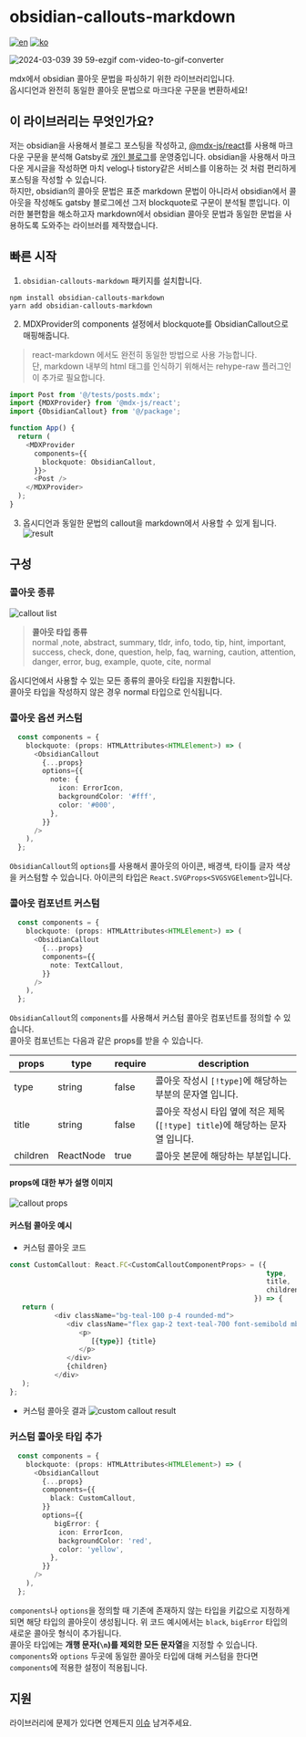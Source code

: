 # obsidian-callouts-markdown
[![en](https://img.shields.io/badge/lang-en-7952F6.svg)](https://github.com/milk717/mdx-obsidian-callout#readme)
[![ko](https://img.shields.io/badge/lang-ko-55BCBB.svg)](https://github.com/milk717/mdx-obsidian-callout/blob/main/docs/README-KR.md)

![2024-03-039 39 59-ezgif com-video-to-gif-converter](https://github.com/milk717/obsidian-callouts-markdown/assets/57657868/5f1e8c9d-8bbb-43fc-89cd-252634e1f634)

mdx에서 obsidian 콜아웃 문법을 파싱하기 위한 라이브러리입니다.  
옵시디언과 완전히 동일한 콜아웃 문법으로 마크다운 구문을 변환하세요!

## 이 라이브러리는 무엇인가요?
저는 obsidian을 사용해서 블로그 포스팅을 작성하고, 
[@mdx-js/react](https://www.npmjs.com/package/@mdx-js/react)를 사용해 마크다운 구문을 분석해 
Gatsby로 [개인 블로그](https://www.milk717.com/)를 운영중입니다. 
obsidian을 사용해서 마크다운 게시글을 작성하면 마치 velog나 tistory같은 서비스를 이용하는 것 처럼 편리하게 포스팅을 작성할 수 있습니다.  
하지만, obsidian의 콜아웃 문법은 표준 markdown 문법이 아니라서 obsidian에서 콜아웃을 작성해도 gatsby 블로그에선 그저 blockquote로 구문이 분석될 뿐입니다.
이러한 불편함을 해소하고자 markdown에서 obsidian 콜아웃 문법과 동일한 문법을 사용하도록 도와주는 라이브러를 제작했습니다.

## 빠른 시작
1. `obsidian-callouts-markdown` 패키지를 설치합니다.
```shell
npm install obsidian-callouts-markdown
yarn add obsidian-callouts-markdown
```
2. MDXProvider의 components 설정에서 blockquote를 ObsidianCallout으로 매핑해줍니다.
> react-markdown 에서도 완전히 동일한 방법으로 사용 가능합니다.  
> 단, markdown 내부의 html 태그를 인식하기 위해서는 rehype-raw 플러그인이 추가로 필요합니다.
```typescript jsx
import Post from '@/tests/posts.mdx';
import {MDXProvider} from '@mdx-js/react';
import {ObsidianCallout} from '@/package';

function App() {
  return (
    <MDXProvider
      components={{
        blockquote: ObsidianCallout,
      }}>
      <Post />
    </MDXProvider>
  );
}
```
3. 옵시디언과 동일한 문법의 callout을 markdown에서 사용할 수 있게 됩니다.
   ![result](https://github.com/milk717/obsidian-callouts-markdown/assets/57657868/138600fc-26db-42c9-bbc5-a3c3fa40a601)

## 구성
### 콜아웃 종류
![callout list](https://github.com/milk717/obsidian-callouts-markdown/assets/57657868/14c28d32-5399-423b-b3fd-19d3dda12afc)
> **콜아웃 타입 종류**  
> normal ,note, abstract, summary, tldr, info, todo, tip, hint, important, success, check, done, question, help, faq, warning, caution, attention, danger, error, bug, example, quote, cite, normal

옵시디언에서 사용할 수 있는 모든 종류의 콜아웃 타입을 지원합니다.  
콜아웃 타입을 작성하지 않은 경우 normal 타입으로 인식됩니다.

### 콜아웃 옵션 커스텀
```typescript jsx
  const components = {
    blockquote: (props: HTMLAttributes<HTMLElement>) => (
      <ObsidianCallout
        {...props}
        options={{
          note: {
            icon: ErrorIcon,
            backgroundColor: '#fff',
            color: '#000',
          },
        }}
      />
    ),
  };
```
`ObsidianCallout`의 `options`를 사용해서 콜아웃의 아이콘, 배경색, 타이틀 글자 색상을 커스텀할 수 있습니다.
아이콘의 타입은 `React.SVGProps<SVGSVGElement>`입니다.
### 콜아웃 컴포넌트 커스텀
```typescript jsx
  const components = {
    blockquote: (props: HTMLAttributes<HTMLElement>) => (
      <ObsidianCallout
        {...props}
        components={{
          note: TextCallout,
        }}
      />
    ),
  };
```
`ObsidianCallout`의 `components`를 사용해서 커스텀 콜아웃 컴포넌트를 정의할 수 있습니다.  
콜아웃 컴포넌트는 다음과 같은 props를 받을 수 있습니다.

| props    | type      | require | description                                          |
|----------|-----------|---------|------------------------------------------------------|
| type     | string    | false   | 콜아웃 작성시 `[!type]`에 해당하는 부분의 문자열 입니다.                 |
| title    | string    | false   | 콜아웃 작성시 타입 옆에 적은 제목 (`[!type] title`)에 해당하는 문자열 입니다. |
| children | ReactNode | true    | 콜아웃 본문에 해당하는 부분입니다.                                  |

#### props에 대한 부가 설명 이미지
![callout props](https://github.com/milk717/obsidian-callouts-markdown/assets/57657868/359631e2-a086-46fd-971a-f658c9854439)

#### 커스텀 콜아웃 예시
- 커스텀 콜아웃 코드
```typescript jsx
const CustomCallout: React.FC<CustomCalloutComponentProps> = ({
                                                               type,
                                                               title,
                                                               children,
                                                            }) => {
   return (
           <div className="bg-teal-100 p-4 rounded-md">
              <div className="flex gap-2 text-teal-700 font-semibold mb-4">
                 <p>
                    [{type}] {title}
                 </p>
              </div>
              {children}
           </div>
   );
};
```
- 커스텀 콜아웃 결과
![custom callout result](https://github.com/milk717/obsidian-callouts-markdown/assets/57657868/b8699629-35b6-4359-9963-4b73df6ffb6c)
### 커스텀 콜아웃 타입 추가
```typescript jsx
  const components = {
    blockquote: (props: HTMLAttributes<HTMLElement>) => (
      <ObsidianCallout
        {...props}
        components={{
          black: CustomCallout,
        }}
        options={{
           bigError: {
            icon: ErrorIcon,
            backgroundColor: 'red',
            color: 'yellow',
          },
        }}
      />
    ),
  };
```
`components`나 `options`을 정의할 때 기존에 존재하지 않는 타입을 키값으로 지정하게 되면 해당 타입의 콜아웃이 생성됩니다.
위 코드 예시에서는 `black`, `bigError` 타입의 새로운 콜아웃 형식이 추가됩니다.  
콜아웃 타입에는 **개행 문자(`\n`)를 제외한 모든 문자열**을 지정할 수 있습니다.
`components`와 `options` 두곳에 동일한 콜아웃 타입에 대해 커스텀을 한다면 `components`에 적용한 설정이 적용됩니다.
## 지원
라이브러리에 문제가 있다면 언제든지 [이슈](https://github.com/milk717/obsidian-callouts-markdown/issues) 남겨주세요.
